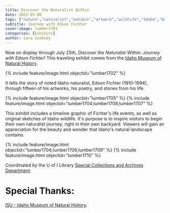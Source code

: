 ```yaml
---
title: Discover the Naturalist Within
date: 2022-05-06
tags: ["nature","naturalist","exhibit","artwork","wildlife","Idaho","Edson Fichter"]
subtitle: Journey with Edson Fichter
cover-image: lumber1703
categories: [Exhibits]
author: Sara Szobody
---
```


Now on display through July 25th, *Discover the Naturalist Within: Journey with Edson Fichter*! This traveling exhibit comes from the [Idaho Museum of Natural History](https://www.isu.edu/imnh/). 

{% include feature/image.html objectid="lumber1702" %}

It tells the story of noted Idaho naturalist, Edson Fichter (1910-1994), through fifteen of his artworks, his poetry, and stories from his life. 

{% include feature/image.html objectid="lumber1705" %}
{% include feature/image.html objectid="lumber1704;lumber1708;lumber1707" %}

This exhibit includes a timeline graphic of Fichter's life events, as well as original sketches of Idaho wildlife. It's purpose is to inspire visitors to begin their own naturalist journey, right in their own backyard. Viewers will gain an appreciation for the beauty and wonder that Idaho's natural landscape contains. 

{% include feature/image.html objectid="lumber1704;lumber1706;lumber1709" %}
{% include feature/image.html objectid="lumber1710" %}

Coordinated by the U of I Library [Special Collections and Archives Department](https://www.lib.uidaho.edu/special-collections/). 

# Special Thanks:

[ISU - Idaho Museum of Natural History](https://www.isu.edu/imnh/).
